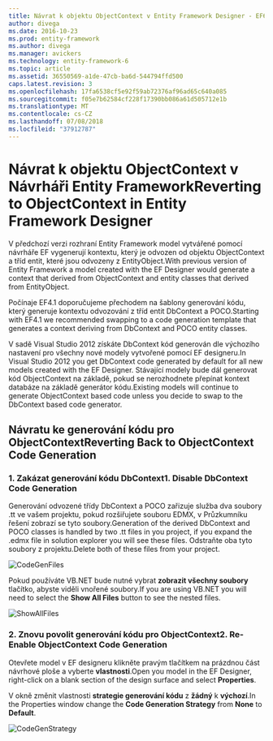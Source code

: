 ```yaml
---
title: Návrat k objektu ObjectContext v Entity Framework Designer - EF6
author: divega
ms.date: 2016-10-23
ms.prod: entity-framework
ms.author: divega
ms.manager: avickers
ms.technology: entity-framework-6
ms.topic: article
ms.assetid: 36550569-a1de-47cb-ba6d-544794ffd500
caps.latest.revision: 3
ms.openlocfilehash: 17fa6538cf5e92f59ab72376af96ad65c640a085
ms.sourcegitcommit: f05e7b62584cf228f17390bb086a61d505712e1b
ms.translationtype: MT
ms.contentlocale: cs-CZ
ms.lasthandoff: 07/08/2018
ms.locfileid: "37912787"
---
```

# <a name="reverting-to-objectcontext-in-entity-framework-designer"></a><span data-ttu-id="9ebbd-102">Návrat k objektu ObjectContext v Návrháři Entity Framework</span><span class="sxs-lookup"><span data-stu-id="9ebbd-102">Reverting to ObjectContext in Entity Framework Designer</span></span>
<span data-ttu-id="9ebbd-103">V předchozí verzi rozhraní Entity Framework model vytvářené pomocí návrháře EF vygenerují kontextu, který je odvozen od objektu ObjectContext a tříd entit, které jsou odvozeny z EntityObject.</span><span class="sxs-lookup"><span data-stu-id="9ebbd-103">With previous version of Entity Framework a model created with the EF Designer would generate a context that derived from ObjectContext and entity classes that derived from EntityObject.</span></span>

<span data-ttu-id="9ebbd-104">Počínaje EF4.1 doporučujeme přechodem na šablony generování kódu, který generuje kontextu odvozování z tříd entit DbContext a POCO.</span><span class="sxs-lookup"><span data-stu-id="9ebbd-104">Starting with EF4.1 we recommended swapping to a code generation template that generates a context deriving from DbContext and POCO entity classes.</span></span>

<span data-ttu-id="9ebbd-105">V sadě Visual Studio 2012 získáte DbContext kód generován dle výchozího nastavení pro všechny nové modely vytvořené pomocí EF designeru.</span><span class="sxs-lookup"><span data-stu-id="9ebbd-105">In Visual Studio 2012 you get DbContext code generated by default for all new models created with the EF Designer.</span></span> <span data-ttu-id="9ebbd-106">Stávající modely bude dál generovat kód ObjectContext na základě, pokud se nerozhodnete přepínat kontext databáze na základě generátor kódu.</span><span class="sxs-lookup"><span data-stu-id="9ebbd-106">Existing models will continue to generate ObjectContext based code unless you decide to swap to the DbContext based code generator.</span></span>

## <a name="reverting-back-to-objectcontext-code-generation"></a><span data-ttu-id="9ebbd-107">Návratu ke generování kódu pro ObjectContext</span><span class="sxs-lookup"><span data-stu-id="9ebbd-107">Reverting Back to ObjectContext Code Generation</span></span>

### <a name="1-disable-dbcontext-code-generation"></a><span data-ttu-id="9ebbd-108">1. Zakázat generování kódu DbContext</span><span class="sxs-lookup"><span data-stu-id="9ebbd-108">1. Disable DbContext Code Generation</span></span>

<span data-ttu-id="9ebbd-109">Generování odvozené třídy DbContext a POCO zařizuje služba dva soubory .tt ve vašem projektu, pokud rozšiřujete souboru EDMX, v Průzkumníku řešení zobrazí se tyto soubory.</span><span class="sxs-lookup"><span data-stu-id="9ebbd-109">Generation of the derived DbContext and POCO classes is handled by two .tt files in you project, if you expand the .edmx file in solution explorer you will see these files.</span></span> <span data-ttu-id="9ebbd-110">Odstraňte oba tyto soubory z projektu.</span><span class="sxs-lookup"><span data-stu-id="9ebbd-110">Delete both of these files from your project.</span></span>

![CodeGenFiles](~/ef6/media/codegenfiles.png)

<span data-ttu-id="9ebbd-112">Pokud používáte VB.NET bude nutné vybrat **zobrazit všechny soubory** tlačítko, abyste viděli vnořené soubory.</span><span class="sxs-lookup"><span data-stu-id="9ebbd-112">If you are using VB.NET you will need to select the **Show All Files** button to see the nested files.</span></span>

![ShowAllFiles](~/ef6/media/showallfiles.png)

### <a name="2-re-enable-objectcontext-code-generation"></a><span data-ttu-id="9ebbd-114">2. Znovu povolit generování kódu pro ObjectContext</span><span class="sxs-lookup"><span data-stu-id="9ebbd-114">2. Re-Enable ObjectContext Code Generation</span></span>

<span data-ttu-id="9ebbd-115">Otevřete model v EF designeru klikněte pravým tlačítkem na prázdnou část návrhové ploše a vyberte **vlastnosti**.</span><span class="sxs-lookup"><span data-stu-id="9ebbd-115">Open you model in the EF Designer, right-click on a blank section of the design surface and select **Properties**.</span></span>

<span data-ttu-id="9ebbd-116">V okně změnit vlastnosti **strategie generování kódu** z **žádný** k **výchozí**.</span><span class="sxs-lookup"><span data-stu-id="9ebbd-116">In the Properties window change the **Code Generation Strategy** from **None** to **Default**.</span></span>

![CodeGenStrategy](~/ef6/media/codegenstrategy.png)

